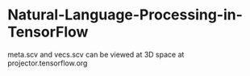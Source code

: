 # Natural-Language-Processing-in-TensorFlow

meta.scv and vecs.scv can be viewed at 3D space at projector.tensorflow.org
